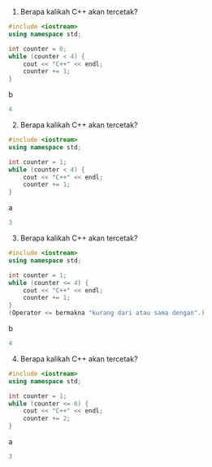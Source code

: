 1. Berapa kalikah C++ akan tercetak?
```cpp
#include <iostream>
using namespace std;

int counter = 0;
while (counter < 4) {
    cout << "C++" << endl;
    counter += 1;
}
```
b
```cpp
4
```
2. Berapa kalikah C++ akan tercetak?
```cpp
#include <iostream>
using namespace std;

int counter = 1;
while (counter < 4) {
    cout << "C++" << endl;
    counter += 1;
}
```
a
```cpp
3
```
3. Berapa kalikah C++ akan tercetak?
```cpp
#include <iostream>
using namespace std;

int counter = 1;
while (counter <= 4) {
    cout << "C++" << endl;
    counter += 1;
}
(Operator <= bermakna "kurang dari atau sama dengan".)
```
b
```cpp
4
```
4. Berapa kalikah C++ akan tercetak?
```cpp
#include <iostream>
using namespace std;

int counter = 1;
while (counter <= 6) {
    cout << "C++" << endl;
    counter += 2;
}
```
a
```cpp
3
```
